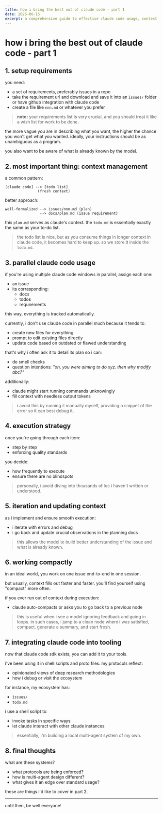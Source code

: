 ```yaml
---
title: how i bring the best out of claude code - part 1
date: 2025-06-15
excerpt: a comprehensive guide to effective claude code usage, context management, and building local multi-agent systems
---
```


# how i bring the best out of claude code - part 1

## 1. setup requirements

you need:
- a set of requirements, preferably issues in a repo
- take the requirement url and download and save it into an `issues/` folder or have github integration with claude code
- create a file like `nnn.md` or whatever you prefer

> **note:** your requirements list is very crucial, and you should treat it like a wish list for work to be done.

the more vague you are in describing what you want, the higher the chance you won't get what you wanted. ideally, your instructions should be as unambiguous as a program.

you also want to be aware of what is already known by the model.

## 2. most important thing: context management

a common pattern:
```
[claude code] --> [todo list]
               (fresh context)
```

better approach:
```
well-formalized --> issues/nnn.md (plan)
                --> docs/plan.md (issue requirement)
```

this `plan.md` serves as claude's context. the `todo.md` is essentially exactly the same as your to-do list.

> the todo list is nice, but as you consume things in longer context in claude code, it becomes hard to keep up. so we store it inside the `todo.md`.

## 3. parallel claude code usage

if you're using multiple claude code windows in parallel, assign each one:
- an issue
- its corresponding:
  - docs
  - todos
  - requirements

this way, everything is tracked automatically.

currently, i don't use claude code in parallel much because it tends to:
- create new files for everything
- prompt to edit existing files directly
- update code based on outdated or flawed understanding

that's why i often ask it to detail its plan so i can:
- do smell checks
- question intentions: *"oh, you were aiming to do xyz. then why modify abc?"*

additionally:
- claude might start running commands unknowingly
- fill context with needless output tokens

> i avoid this by running it manually myself, providing a snippet of the error so it can best debug it.

## 4. execution strategy

once you're going through each item:
- step by step
- enforcing quality standards

you decide:
- how frequently to execute
- ensure there are no blindspots

> personally, i avoid diving into thousands of loc i haven't written or understood.

## 5. iteration and updating context

as i implement and ensure smooth execution:
- i iterate with errors and debug
- i go back and update crucial observations in the planning docs

> this allows the model to build better understanding of the issue and what is already known.

## 6. working compactly

in an ideal world, you work on one issue end-to-end in one session.

but usually, context fills out faster and faster. you'll find yourself using "compact" more often.

if you ever run out of context during execution:
- claude auto-compacts or asks you to go back to a previous node

> this is useful when i see a model ignoring feedback and going in loops. in such cases, i jump to a clean node where i was satisfied, compact, generate a summary, and start fresh.

## 7. integrating claude code into tooling

now that claude code sdk exists, you can add it to your tools.

i've been using it in shell scripts and proto files. my protocols reflect:
- opinionated views of deep research methodologies
- how i debug or visit the ecosystem

for instance, my ecosystem has:
- `issues/`
- `todo.md`

i use a shell script to:
- invoke tasks in specific ways
- let claude interact with other claude instances

> essentially, i'm building a local multi-agent system of my own.

## 8. final thoughts

what are these systems?
- what protocols are being enforced?
- how is multi-agent design different?
- what gives it an edge over standard usage?

these are things i'd like to cover in part 2.

---

until then, be well everyone!

